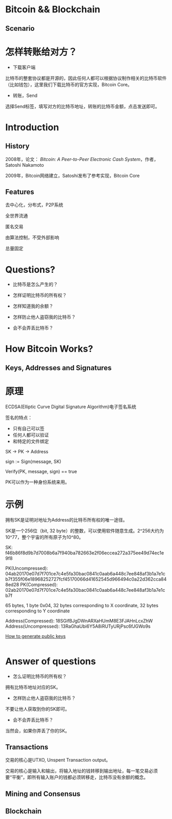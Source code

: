 # Bitcoin && Blockchain

## Scenario

# 怎样转账给对方？

- 下载客户端

比特币的整套协议都是开源的，因此任何人都可以根据协议制作相关的比特币软件（比如钱包），这里我们下载比特币的官方实现，Bitcoin Core。

- 转账，Send

选择Send标签，填写对方的比特币地址，转账的比特币金额，点击发送即可。

# Introduction

## History

2008年，论文： *Bitcoin: A Peer-to-Peer Electronic Cash System*，作者，Satoshi Nakamoto

2009年，Bitcoin网络建立，Satoshi发布了参考实现，Bitcoin Core

## Features

去中心化，分布式，P2P系统

全世界流通

匿名交易

由算法控制，不受外部影响

总量固定

# Questions?

- 比特币是怎么产生的？

- 怎样证明比特币的所有权？

- 怎样知道我的余额？

- 怎样防止他人盗窃我的比特币？

- 会不会弄丢比特币？

# How Bitcoin Works?

## Keys, Addresses and Signatures

# 原理

ECDSA(Elliptic Curve Digital Signature Algorithm)电子签名系统

签名的特点：

- 只有自己可以签
- 任何人都可以验证
- 和特定的文件绑定

SK -> PK -> Address

sign := Sign(message, SK)

Verify(PK, message, sign) == true

PK可以作为一种身份系统来用。

# 示例

拥有SK是证明对地址为Address的比特币所有权的唯一途径。

SK是一个256位（bit, 32 byte）的整数，可以使用软件随意生成。2^256大约为10^77，整个宇宙的所有原子为10^80。

SK: f46b86f8d9b7d7008b6a7f940ba782663e2f06eccea272a375ee49d74ec1e9f8

PK(Uncompressed): 04ab20170e07d7f701ce7c4e5fa30bac0841c0aab6a448c7ee848af3b1a7e1cb7f355f06e18968252727fcf45170066d41652545d966494c0a22d362cca848ed28 
PK(Compressed): 02ab20170e07d7f701ce7c4e5fa30bac0841c0aab6a448c7ee848af3b1a7e1cb7f

65 bytes, 1 byte 0x04, 32 bytes corresponding to X coordinate, 32 bytes corresponding to Y coordinate

Address(Compressed): 18SGifBJgDWnARXaHUmM8E3FJAHnLcxZhW
Address(Uncompressed): 13RaGhaUbi6Y5A8iRUTyURjPsc6fJGWo9s

[How to generate public keys](https://github.com/libbitcoin/libbitcoin-explorer/wiki/Payment-Address-Deconstruction)

```bash
```

# Answer of questions

- 怎么证明比特币的所有权？

拥有比特币地址对应的SK。

- 怎样防止他人盗窃我的比特币？

不要让他人获取到你的SK即可。

- 会不会弄丢比特币？

当然会，如果你弄丢了你的SK。

## Transactions

交易的核心是UTXO, Unspent Transaction output。

交易的核心是输入和输出，将输入地址的钱转移到输出地址，每一笔交易必须要“平衡”，即所有输入账户的钱都必须转移走，比特币没有余额的概念。

## Mining and Consensus

## Blockchain

